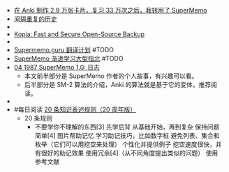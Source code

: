 - [在 Anki 制作 2.9 万张卡片，复习 33 万次之后，我转用了 SuperMemo](https://www.bilibili.com/read/cv11512889)
- [间隔重复的历史](https://www.kancloud.cn/ankigaokao/supermemo-guru-cn/1895505)
-
- [Kopia: Fast and Secure Open-Source Backup](https://kopia.io/)
-
- [Supermemo.guru 翻译计划](https://www.kancloud.cn/ankigaokao/supermemo-guru-cn/1159550) #TODO
- [SuperMemo 渐进学习大型指北](https://www.kancloud.cn/ankigaokao/incremental_learning/2451105) #TODO
- [04 1987 SuperMemo 1.0: 日志](https://zhuanlan.zhihu.com/p/97887756)
	- 本文前半部分是 SuperMemo 作者的个人故事，有兴趣可以看。
	- 后半部分是 SM-2 算法的介绍，Anki 的算法就是基于它的变体，推荐阅读。
-
- #每日阅读 [20 条知识表述规则（20 周年版）](https://zhuanlan.zhihu.com/p/269997143)
	- 20 条规则
		- 不要学你不理解的东西[3]
		  先学后背
		  从基础开始，再到复杂
		  保持问题简单[4]
		  图片帮助记忆
		  学习助记技巧，比如数字桩
		  避免列表、集合和枚举（它们可以用挖空来处理）
		  个性化并提供例子
		  挖空速度很快，并有很好的助记效果
		  使用冗余[4]（从不同角度提出类似的问题）
		  使用参考文献